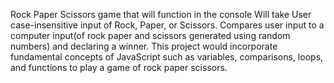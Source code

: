 Rock Paper Scissors game that will function in the console
Will take User case-insensitive input of Rock, Paper, or Scissors.
Compares user input to a computer input(of rock paper and scissors generated using random numbers) and declaring
a winner. 
This project would incorporate fundamental concepts of JavaScript such as variables, comparisons, loops, and 
functions to play a game of rock paper scissors.
